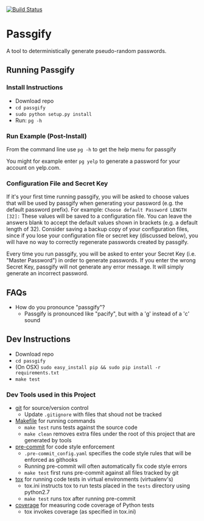 [![Build Status](https://travis-ci.org/bfrizb/passgify.svg?branch=master)](https://travis-ci.org/bfrizb/passgify)

Passgify
====================================================

A tool to deterministically generate pseudo-random passwords.

Running Passgify
----------------

### Install Instructions ###

* Download repo
* `cd passgify`
* `sudo python setup.py install`
* Run: `pg -h`

### Run Example (Post-Install) ###

From the command line use `pg -h` to get the help menu for passgify

You might for example enter `pg yelp` to generate a password for your account on yelp.com.

### Configuration File and Secret Key ###

If it's your first time running passgify, you will be asked to choose values that will be used by passgify when generating your password (e.g. the default password prefix). For example:
`Choose default Password LENGTH [32]:`
These values will be saved to a configuration file. You can leave the answers blank to accept the default values shown in brackets (e.g. a default length of 32).
Consider saving a backup copy of your configuration files, since if you lose your configuration file or secret key (discussed below), you will have no way to correctly regenerate passwords created by passgify.

Every time you run passgify, you will be asked to enter your Secret Key (i.e. "Master Password") in order to generate passwords.
If you enter the wrong Secret Key, passgify will not generate any error message. It will simply generate an incorrect password.

FAQs
----------------

* How do you pronounce "passgify"?
  * Passgify is pronounced like "pacify", but with a 'g' instead of a 'c' sound

Dev Instructions
----------------

* Download repo
* `cd passgify`
* (On OSX) `sudo easy_install pip && sudo pip install -r requirements.txt`
* `make test`

### Dev Tools used in this Project ###

* [git](https://git-scm.com/) for source/version control
  * Update `.gitignore` with files that shoud not be tracked
* [Makefile](http://mrbook.org/blog/tutorials/make/) for running commands
  * `make test` runs tests against the source code
  * `make clean` removes extra files under the root of this project that are generated by tools
* [pre-commit](http://pre-commit.com/) for code style enforcement
  * `.pre-commit_config.yaml` specifies the code style rules that will be enforced as githooks
  * Running pre-commit will often automatically fix code style errors
  * `make test` first runs pre-commit against all files tracked by git
* [tox](https://tox.readthedocs.org/en/latest/) for running code tests in virtual environments (virtualenv's)
  * tox.ini instructs tox to run tests placed in the `tests` directory using python2.7
  * `make test` runs tox after running pre-commit
* [coverage](https://coverage.readthedocs.org/en/coverage-4.0.3/) for measuring code coverage of Python tests
  * tox invokes coverage (as specified in tox.ini)
